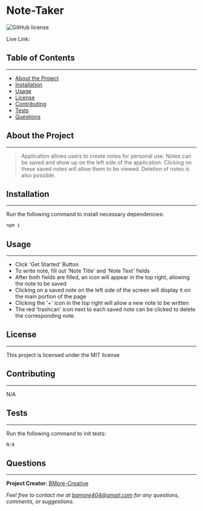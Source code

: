 # Note-Taker
  ![GitHub license](https://img.shields.io/badge/license-MIT-blue.svg) 

Live Link: 

## Table of Contents

---

- [About the Project](#about-the-project)
- [Installation](#installation)
- [Usage](#usage)
- [License](#license)
- [Contributing](#contributing)
- [Tests](#tests)
- [Questions](#questions)

## About the Project

---

>Application allows users to create notes for personal use. Notes can be saved and show up on the left side of the application. Clicking on these saved notes will allow them to be viewed. Deletion of notes is also possible.

## Installation

---

Run the following command to install necessary dependencies:

```javascript
npm i
```

## Usage

---

- Click 'Get Started' Button 
- To write note, fill out 'Note Title' and 'Note Text' fields 
- After both fields are filled, an icon will appear in the top right, allowing the note to be saved 
- Clicking on a saved note on the left side of the screen will display it on the main portion of the page
- Clicking the '+' icon in the top right will allow a new note to be written 
- The red 'trashcan' icon next to each saved note can be clicked to delete the corresponding note.

## License

---

This project is licensed under the MIT license

## Contributing

---

N/A

## Tests

---

Run the following command to init tests:
```javascript
N/A
```

## Questions

---

**Project Creator:** [BMore-Creative](https://github.com/BMore-Creative)

*Feel free to contact me at bamore404@gmail.com for any questions, comments, or suggestions.*
